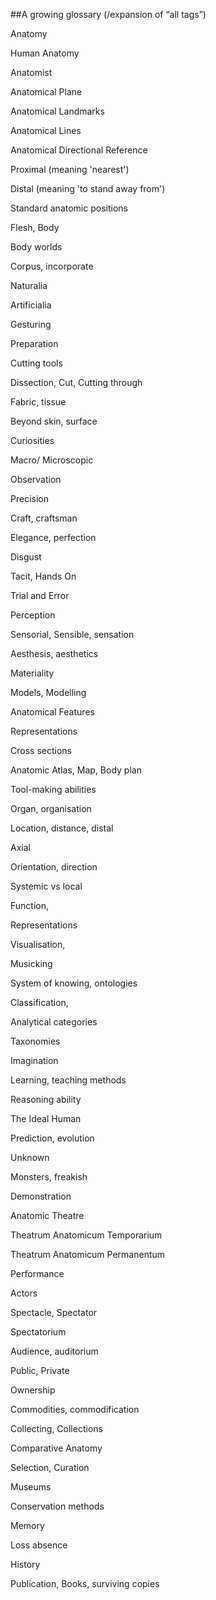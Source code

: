 ##A growing glossary (/expansion of “all tags”)

Anatomy

Human Anatomy

Anatomist 

Anatomical Plane

Anatomical Landmarks

Anatomical Lines

Anatomical Directional Reference

Proximal (meaning 'nearest') 

Distal (meaning 'to stand away from')

Standard anatomic positions

Flesh, Body

Body worlds

Corpus, incorporate

Naturalia

Artificialia

Gesturing

Preparation

Cutting tools

Dissection, Cut, Cutting through

Fabric, tissue

Beyond skin, surface

Curiosities

Macro/ Microscopic

Observation

Precision

Craft, craftsman

Elegance, perfection

Disgust

Tacit, Hands On

Trial and Error

Perception

Sensorial, Sensible, sensation 

Aesthesis, aesthetics 

Materiality

Models, Modelling

Anatomical Features

Representations

Cross sections

Anatomic Atlas, Map, Body plan

Tool-making abilities

Organ, organisation

Location, distance, distal

Axial

Orientation, direction

Systemic vs local

Function, 

Representations

Visualisation,

Musicking

System of knowing, ontologies

Classification, 

Analytical categories

Taxonomies

Imagination

Learning, teaching methods

Reasoning ability

The Ideal Human

Prediction, evolution

Unknown

Monsters, freakish

Demonstration

Anatomic Theatre

Theatrum Anatomicum Temporarium

Theatrum Anatomicum Permanentum

Performance

Actors

Spectacle, Spectator

Spectatorium 

Audience, auditorium

Public, Private

Ownership

Commodities, commodification 

Collecting, Collections

Comparative Anatomy

Selection, Curation

Museums

Conservation methods

Memory

Loss absence 

History

Publication, Books, surviving copies
